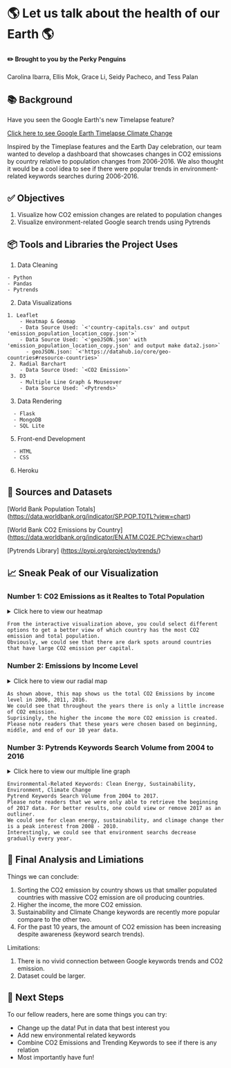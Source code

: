 # :earth_americas: Let us talk about the health of our Earth :earth_americas:

#### :pencil2:  Brought to you by the Perky Penguins 
Carolina Ibarra, Ellis Mok, Grace Li, Seidy Pacheco, and Tess Palan

## :books: Background
Have you seen the Google Earth's new Timelapse feature?

[Click here to see Google Earth Timelapse Climate Change](https://www.ecowatch.com/google-earth-timelapse-climate-change-2652595487.html)

Inspired by the Timeplase features and the Earth Day celebration, our team wanted to develop a dashboard that showcases changes in CO2 emissions by country relative to population changes from 2006-2016. We also thought it would be a cool idea to see if there were popular trends in environment-related keywords searches during 2006-2016. 

## :white_check_mark: Objectives
1. Visualize how CO2 emission changes are related to population changes
2. Visualize environment-related Google search trends using Pytrends

## :package: Tools and Libraries the Project Uses
1. Data Cleaning

```
- Python
- Pandas
- Pytrends
```

2. Data Visualizations

```
1. Leaflet
    - Heatmap & Geomap
    - Data Source Used: `<'country-capitals.csv' and output 'emission_population_location_copy.json'>` 
    - Data Source Used: `<'geoJSON.json' with 'emission_population_location_copy.json' and output make data2.json>` 
      - geoJSON.json: `<'https://datahub.io/core/geo-countries#resource-countries>` 
 2. Radial Barchart
    - Data Source Used: `<CO2 Emission>`
 3. D3
    - Multiple Line Graph & Mouseover 
    - Data Source Used: `<Pytrends>`
```
 
3. Data Rendering

```
  - Flask
  - MongoDB
  - SQL Lite
```

5. Front-end Development

```
  - HTML
  - CSS
```

6. Heroku


## :open_file_folder: Sources and Datasets 
[World Bank Population Totals] (https://data.worldbank.org/indicator/SP.POP.TOTL?view=chart)

[World Bank CO2 Emissions by Country] (https://data.worldbank.org/indicator/EN.ATM.CO2E.PC?view=chart)

[Pytrends Library] (https://pypi.org/project/pytrends/)

## :chart_with_upwards_trend: Sneak Peak of our Visualization
### Number 1: C02 Emissions as it Realtes to Total Population 
<details>
<summary>Click here to view our heatmap</summary>
    
![Screen Shot 2021-05-08 at 9 34 35 AM](https://user-images.githubusercontent.com/74644774/117547078-7d06cf00-afe2-11eb-95fb-bcc40690ab35.png)

 
</details>

```
From the interactive visualization above, you could select different options to get a better view of which country has the most CO2 emission and total population. 
Obviously, we could see that there are dark spots around countries that have large CO2 emission per capital. 
```

### Number 2: Emissions by Income Level
<details>
<summary>Click here to view our radial map</summary>

 ![image](https://user-images.githubusercontent.com/75353991/117095612-a6daa000-ad1b-11eb-8dec-dfdef4b9176a.png)
 
</details>

```
As shown above, this map shows us the total CO2 Emissions by income level in 2006, 2011, 2016. 
We could see that throughout the years there is only a little increase of CO2 emission.
Suprisingly, the higher the income the more CO2 emission is created. 
Please note readers that these years were chosen based on beginning, middle, and end of our 10 year data.
```

### Number 3: Pytrends Keywords Search Volume from 2004 to 2016
<details>
<summary>Click here to view our multiple line graph</summary>

<img width="1077" alt="Screen Shot 2021-05-08 at 9 01 07 AM" src="https://user-images.githubusercontent.com/74644774/117545759-fd760180-afdb-11eb-8f40-531981052365.png">
 
</details>


```
Environmental-Related Keywords: Clean Energy, Sustainability, Environment, Climate Change 
Pytrend Keywords Search Volume from 2004 to 2017. 
Please note readers that we were only able to retrieve the beginning of 2017 data. For better results, one could view or remove 2017 as an outliner.
We could see for clean energy, sustainability, and climage change ther is a peak interest from 2008 - 2010. 
Interestingly, we could see that environment searchs decrease gradually every year. 
```

## :gift: Final Analysis and Limiations
Things we can conclude:
1. Sorting the CO2 emission by country shows us that smaller populated countries with massive CO2 emission are oil producing countries.
2. Higher the income, the more CO2 emission. 
3. Sustainability and Climate Change keywords are recently more popular compare to the other two. 
4. For the past 10 years, the amount of CO2 emission has been increasing despite awareness (keyword search trends).

Limitations: 
1. There is no vivid connection between Google keywords trends and CO2 emission.
2. Dataset could be larger.

## :star_struck: Next Steps
To our fellow readers, here are some things you can try:
- Change up the data! Put in data that best interest you
- Add new environmental related keywords
- Combine CO2 Emissions and Trending Keywords to see if there is any relation
- Most importantly have fun!

